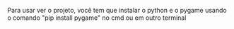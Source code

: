 Para usar ver o projeto, você tem que instalar o python e o pygame usando o comando "pip install pygame" no cmd ou em outro terminal 
